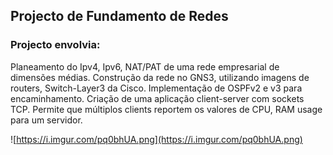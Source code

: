 ## Projecto de Fundamento de Redes

### Projecto envolvia:

Planeamento do Ipv4, Ipv6, NAT/PAT de uma rede empresarial de dimensões médias.
Construção da rede no GNS3, utilizando imagens de routers, Switch-Layer3 da Cisco.
Implementação de OSPFv2 e v3 para encaminhamento.
Criação de uma aplicação client-server com sockets TCP. Permite que múltiplos clients reportem os valores de CPU, RAM usage para um servidor.

![https://i.imgur.com/pq0bhUA.png](https://i.imgur.com/pq0bhUA.png)

